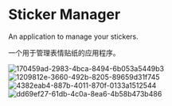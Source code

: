 # Sticker Manager
An application to manage your stickers.

一个用于管理表情贴纸的应用程序。

![170459ad-2983-4bca-8494-6b053a5449b3](https://github.com/user-attachments/assets/20d1762b-4150-4897-96bb-266ff1d1dbcd)
![1209812e-3660-492b-8205-89659d31f745](https://github.com/user-attachments/assets/b5d59d98-2bcb-4c0e-b70c-045970006b86)
![4382eab4-887b-4011-870f-0133a1512544](https://github.com/user-attachments/assets/27fa8c9e-5522-4944-a05a-cfa8c6e258cc)
![dd69ef27-61db-4c0a-8ea6-4b58b473b486](https://github.com/user-attachments/assets/ab48029f-7d1f-4dd1-8b6f-db86a71b279f)
